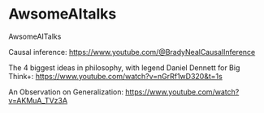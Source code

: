 # AwsomeAItalks
AwsomeAITalks

Causal inference: https://www.youtube.com/@BradyNealCausalInference

The 4 biggest ideas in philosophy, with legend Daniel Dennett for Big Think+:
https://www.youtube.com/watch?v=nGrRf1wD320&t=1s


An Observation on Generalization:
https://www.youtube.com/watch?v=AKMuA_TVz3A
